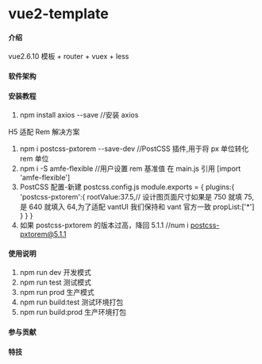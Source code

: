 <!--
 * @Author: Code-HHX
 * @Date: 2022-03-24 11:49:13
 * @LastEditors: Code-HHX
 * @LastEditTime: 2022-04-12 16:18:53
 * @Description:
-->

# vue2-template

#### 介绍

vue2.6.10 模板 + router + vuex + less

#### 软件架构

#### 安装教程

1. npm install axios --save //安装 axios

H5 适配 Rem 解决方案

1. npm i postcss-pxtorem --save-dev //PostCSS 插件,用于将 px 单位转化 rem 单位
2. npm i -S amfe-flexible //用户设置 rem 基准值 在 main.js 引用 [import 'amfe-flexible']
3. PostCSS 配置-新建 postcss.config.js
   module.exports = {
      plugins:{
        'postcss-pxtorem':{
         rootValue:37.5,// 设计图页面尺寸如果是 750 就填 75,是 640 就填入 64,为了适配 vantUI 我们保持和 vant 官方一致
         propList:['*']
         }
      }
   }
4. 如果 postcss-pxtorem 的版本过高，降回 5.1.1
   //num i postcss-pxtorem@5.1.1

#### 使用说明

1. npm run dev 开发模式
2. npm run test 测试模式
3. npm run prod 生产模式
4. npm run build:test 测试环境打包
5. npm run build:prod 生产环境打包

#### 参与贡献

#### 特技
